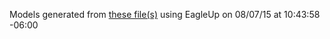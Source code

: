 Models generated from [these file(s)](https://raw.github.com/sparkfun/9DOF_Razor_IMU/3c21910f2c395bd1ecf153965e029504b4af2309/Hardware/9DOF-Razor-v23.brd) using EagleUp on 08/07/15 at 10:43:58 -06:00
